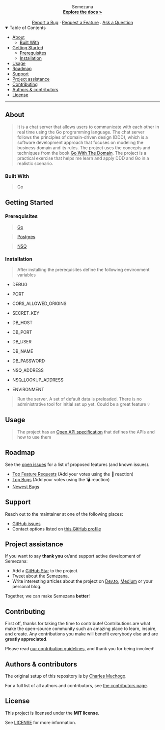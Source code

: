 
<div align="center">
  Semezana
  <br />
  <a href="#about"><strong>Explore the docs »</strong></a>
  <br />
  <br />
  <a href="https://github.com/Muchogoc/semezana/issues/new?assignees=&labels=bug&template=01_BUG_REPORT.md&title=bug%3A+">Report a Bug</a>
  ·
  <a href="https://github.com/Muchogoc/semezana/issues/new?assignees=&labels=enhancement&template=02_FEATURE_REQUEST.md&title=feat%3A+">Request a Feature</a>
  .
  <a href="https://github.com/Muchogoc/semezana/issues/new?assignees=&labels=question&template=04_SUPPORT_QUESTION.md&title=support%3A+">Ask a Question</a>
</div>

<details open="open">
<summary>Table of Contents</summary>

- [About](#about)
  - [Built With](#built-with)
- [Getting Started](#getting-started)
  - [Prerequisites](#prerequisites)
  - [Installation](#installation)
- [Usage](#usage)
- [Roadmap](#roadmap)
- [Support](#support)
- [Project assistance](#project-assistance)
- [Contributing](#contributing)
- [Authors & contributors](#authors--contributors)
- [License](#license)

</details>

---

## About

> It is a chat server that allows users to communicate with each other in real time using the Go programming language. The chat server follows the principles of domain-driven design (DDD), which is a software development approach that focuses on modeling the business domain and its rules. The project uses the concepts and techniques from the book [Go With The Domain](https://threedots.tech/go-with-the-domain/). The project is a practical exercise that helps me learn and apply DDD and Go in a realistic scenario.



### Built With

> Go

## Getting Started

### Prerequisites

> [Go](https://go.dev)

> [Postgres](https://www.postgresql.org/)

> [NSQ](https://nsq.io/)

### Installation

> After installing the prerequisites define the following environment variables

* DEBUG

* PORT

* CORS_ALLOWED_ORIGINS

* SECRET_KEY

* DB_HOST

* DB_PORT

* DB_USER

* DB_NAME

* DB_PASSWORD

* NSQ_ADDRESS

* NSQ_LOOKUP_ADDRESS

* ENVIRONMENT
> Run the server. A set of default data is preloaded. There is no administrative tool for initial set up yet. Could be a great feature 💡

## Usage

> The project has an [Open API specification](https://swagger.io/resources/open-api/) that defines the APIs and how to use them

## Roadmap

See the [open issues](https://github.com/Muchogoc/semezana/issues) for a list of proposed features (and known issues).

- [Top Feature Requests](https://github.com/Muchogoc/semezana/issues?q=label%3Aenhancement+is%3Aopen+sort%3Areactions-%2B1-desc) (Add your votes using the 🚀 reaction)
- [Top Bugs](https://github.com/Muchogoc/semezana/issues?q=is%3Aissue+is%3Aopen+label%3Abug+sort%3Areactions-%2B1-desc) (Add your votes using the 💣 reaction)
- [Newest Bugs](https://github.com/Muchogoc/semezana/issues?q=is%3Aopen+is%3Aissue+label%3Abug)

## Support

Reach out to the maintainer at one of the following places:

- [GitHub issues](https://github.com/Muchogoc/semezana/issues/new?assignees=&labels=question&template=04_SUPPORT_QUESTION.md&title=support%3A+)
- Contact options listed on [this GitHub profile](https://github.com/Muchogoc)

## Project assistance

If you want to say **thank you** or/and support active development of Semezana:

- Add a [GitHub Star](https://github.com/Muchogoc/semezana) to the project.
- Tweet about the Semezana.
- Write interesting articles about the project on [Dev.to](https://dev.to/), [Medium](https://medium.com/) or your personal blog.

Together, we can make Semezana **better**!

## Contributing

First off, thanks for taking the time to contribute! Contributions are what make the open-source community such an amazing place to learn, inspire, and create. Any contributions you make will benefit everybody else and are **greatly appreciated**.


Please read [our contribution guidelines](docs/CONTRIBUTING.md), and thank you for being involved!

## Authors & contributors

The original setup of this repository is by [Charles Muchogo](https://github.com/Muchogoc).

For a full list of all authors and contributors, see [the contributors page](https://github.com/Muchogoc/semezana/contributors).


## License

This project is licensed under the **MIT license**.

See [LICENSE](LICENSE) for more information.